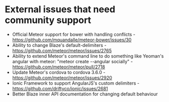 # External issues that need community support

* Official Meteor support for bower with handling conflicts - https://github.com/mquandalle/meteor-bower/issues/30
* Ability to change Blaze's default-delimiters - https://github.com/meteor/meteor/issues/2765
* Ability to extend Meteor's command line to do something like Yeoman's angular with meteor:    "meteor create --angular socially"  - https://github.com/meteor/meteor/pull/2718
* Update Meteor's cordova to cordova 3.6.0 - https://github.com/meteor/meteor/issues/2920
* Ionic Framework to support AngularJS's custom delimiters - https://github.com/driftyco/ionic/issues/2681
* Better Blaze inner API documentation for changing default behaviour
